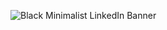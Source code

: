 ![Black Minimalist LinkedIn Banner](https://github.com/sanjaygodawat0/my..python/assets/126377932/f978ec15-b827-413d-ba02-2c5c7d99245d)
